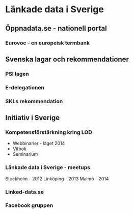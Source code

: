 Länkade data i Sverige
======================

## Öppnadata.se - nationell portal

### Eurovoc - en europeisk termbank

## Svenska lagar och rekommendationer

### PSI lagen

### E-delegationen

### SKLs rekommendation

## Initiativ i Sverige

### Kompetensförstärkning kring LOD

* Webbinarier - läget 2014
* Vitbok
* Seminarium

### Länkade data i Sverige - meetups

Stockholm - 2012
Linköping - 2013
Malmö - 2014

### Linked-data.se

### Facebook gruppen